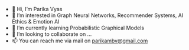 - 👋 Hi, I’m Parika Vyas
- 👀 I’m interested in Graph Neural Networks, Recommender Systems, AI Ethics & Emotion AI 
- 🌱 I’m currently learning Probabilistic Graphical Models
- 💞️ I’m looking to collaborate on ...
- 📫 You can reach me via mail on parikambv@gmail.com

<!---
parikavyas/parikavyas is a ✨ special ✨ repository because its `README.md` (this file) appears on your GitHub profile.
You can click the Preview link to take a look at your changes.
--->
